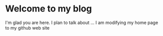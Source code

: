 # Welcome to my blog

I'm glad you are here. I plan to talk about ...
 I am modifying my home page to my github web site
